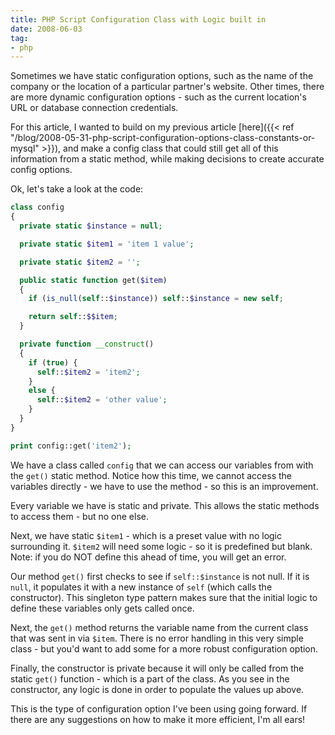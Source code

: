 ```yaml
---
title: PHP Script Configuration Class with Logic built in
date: 2008-06-03
tag:
- php
---
```

Sometimes we have static configuration options, such as the name of the company or the location of a particular partner's website.  Other times, there are more dynamic configuration options - such as the current location's URL or database connection credentials.

<!--more-->

For this article, I wanted to build on my previous article [here]({{< ref "/blog/2008-05-31-php-script-configuration-options-class-constants-or-mysql" >}}), and make a config class that could still get all of this information from a static method, while making decisions to create accurate config options.

Ok, let's take a look at the code:

```php
class config
{
  private static $instance = null;

  private static $item1 = 'item 1 value';

  private static $item2 = '';

  public static function get($item)
  {
    if (is_null(self::$instance)) self::$instance = new self;

    return self::$$item;
  }

  private function __construct()
  {
    if (true) {
      self::$item2 = 'item2';
    }
    else {
      self::$item2 = 'other value';
    }
  }
}

print config::get('item2');
```
    

We have a class called `config` that we can access our variables from with the `get()` static method.  Notice how this time, we cannot access the variables directly - we have to use the method - so this is an improvement.

Every variable we have is static and private.  This allows the static methods to access them - but no one else.

Next, we have static `$item1` - which is a preset value with no logic surrounding it.  `$item2` will need some logic - so it is predefined but blank.  Note: if you do NOT define this ahead of time, you will get an error.

Our method `get()` first checks to see if `self::$instance` is not null.  If it is `null`, it populates it with a new instance of `self` (which calls the constructor).  This singleton type pattern makes sure that the initial logic to define these variables only gets called once.

Next, the `get()` method returns the variable name from the current class that was sent in via `$item`.  There is no error handling in this very simple class - but you'd want to add some for a more robust configuration option.

Finally, the constructor is private because it will only be called from the static `get()` function - which is a part of the class.  As you see in the constructor, any logic is done in order to populate the values up above.

This is the type of configuration option I've been using going forward.  If there are any suggestions on how to make it more efficient, I'm all ears!
